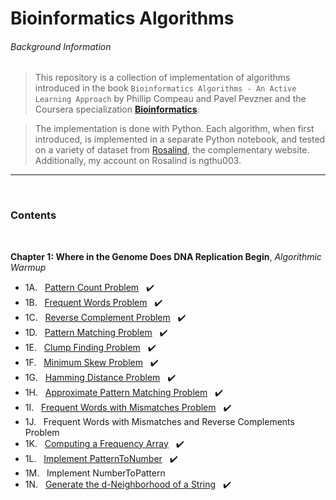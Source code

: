 # Bioinformatics Algorithms

###### Background Information

> This repository is a collection of implementation of algorithms introduced in the book `Bioinformatics Algorithms - An Active Learning Approach` by Phillip Compeau and Pavel Pevzner and the Coursera specialization __[Bioinformatics](https://www.coursera.org/specializations/bioinformatics)__.

> The implementation is done with Python. Each algorithm, when first introduced, is implemented in a separate Python notebook, and tested on a variety of dataset from [Rosalind](http://rosalind.info/problems/list-view/?location=bioinformatics-textbook-track), the complementary website. Additionally, my account on Rosalind is ngthu003.

***

<br/> 

### Contents

<br/>

__Chapter 1: Where in the Genome Does DNA Replication Begin__, *Algorithmic Warmup*

*  1A. &nbsp; [Pattern Count Problem](https://nbviewer.jupyter.org/github/thn003/Bioinformatics_Algorithms/blob/master/Chapter%201%20-%20Where%20in%20the%20Genome%20Does%20DNA%20Replication%20Begin/1A%20-%20Pattern%20Count%20Problem.ipynb) &nbsp; :heavy_check_mark:
*  1B. &nbsp; [Frequent Words Problem](https://github.com/thn003/Bioinformatics_Algorithms/blob/master/Chapter%201%20-%20Where%20in%20the%20Genome%20Does%20DNA%20Replication%20Begin/1B%20-%20Frequent%20Worlds%20Problem.ipynb) &nbsp; :heavy_check_mark:
*  1C. &nbsp; [Reverse Complement Problem](https://github.com/thn003/Bioinformatics_Algorithms/blob/master/Chapter%201%20-%20Where%20in%20the%20Genome%20Does%20DNA%20Replication%20Begin/1C%20-%20Reverse%20Complement%20Problem.ipynb) &nbsp; :heavy_check_mark:
*  1D. &nbsp; [Pattern Matching Problem](https://github.com/thn003/Bioinformatics_Algorithms/blob/master/Chapter%201%20-%20Where%20in%20the%20Genome%20Does%20DNA%20Replication%20Begin/1D%20-%20Pattern%20Matching%20Problem.ipynb) &nbsp; :heavy_check_mark:
*  1E. &nbsp; [Clump Finding Problem](https://github.com/thn003/Bioinformatics_Algorithms/blob/master/Chapter%201%20-%20Where%20in%20the%20Genome%20Does%20DNA%20Replication%20Begin/1E%20-%20Clump%20Finding%20Problem.ipynb) &nbsp; :heavy_check_mark:
*  1F. &nbsp; [Minimum Skew Problem](https://github.com/thn003/Bioinformatics_Algorithms/blob/master/Chapter%201%20-%20Where%20in%20the%20Genome%20Does%20DNA%20Replication%20Begin/1F%20-%20Minimum%20Skew%20Problem.ipynb) &nbsp; :heavy_check_mark:
*  1G. &nbsp; [Hamming Distance Problem](https://github.com/thn003/Bioinformatics_Algorithms/blob/master/Chapter%201%20-%20Where%20in%20the%20Genome%20Does%20DNA%20Replication%20Begin/1G%20-%20Hamming%20Distance%20Problem.ipynb) &nbsp; :heavy_check_mark:
*  1H. &nbsp; [Approximate Pattern Matching Problem](https://github.com/thn003/Bioinformatics_Algorithms/blob/master/Chapter%201%20-%20Where%20in%20the%20Genome%20Does%20DNA%20Replication%20Begin/1H%20-%20Approximate%20Pattern%20Matching%20Problem.ipynb) &nbsp; :heavy_check_mark:
*  1I. &nbsp; [Frequent Words with Mismatches Problem](https://github.com/thn003/Bioinformatics_Algorithms/blob/master/Chapter%201%20-%20Where%20in%20the%20Genome%20Does%20DNA%20Replication%20Begin/1I%20-%20Frequent%20Words%20with%20Mismatches%20Problem.ipynb) &nbsp; :heavy_check_mark:
*  1J. &nbsp; Frequent Words with Mismatches and Reverse Complements Problem
*  1K. &nbsp; [Computing a Frequency Array](https://github.com/thn003/Bioinformatics_Algorithms/blob/master/Chapter%201%20-%20Where%20in%20the%20Genome%20Does%20DNA%20Replication%20Begin/1K%20-%20Computing%20a%20Frequency%20Array.ipynb) &nbsp; :heavy_check_mark:
*  1L. &nbsp; [Implement PatternToNumber](https://github.com/thn003/Bioinformatics_Algorithms/blob/master/Chapter%201%20-%20Where%20in%20the%20Genome%20Does%20DNA%20Replication%20Begin/1L%20-%20Implement%20PatternToNumber.ipynb) &nbsp; :heavy_check_mark:
*  1M. &nbsp; Implement NumberToPattern
*  1N. &nbsp; [Generate the d-Neighborhood of a String](https://github.com/thn003/Bioinformatics_Algorithms/blob/master/Chapter%201%20-%20Where%20in%20the%20Genome%20Does%20DNA%20Replication%20Begin/1N%20-%20Generate%20the%20d-Neighborhood%20of%20a%20String%20Problem.ipynb) &nbsp; :heavy_check_mark: 
